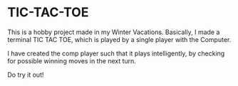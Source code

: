# TIC-TAC-TOE
This is a hobby project made in my Winter Vacations.
Basically, I made a terminal TIC TAC TOE, which is played by a single player with the Computer.

I have created the comp player such that it plays intelligently, by checking for possible winning moves in the next turn.

Do try it out!
